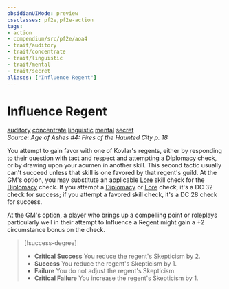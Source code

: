 ```yaml
---
obsidianUIMode: preview
cssclasses: pf2e,pf2e-action
tags:
- action
- compendium/src/pf2e/aoa4
- trait/auditory
- trait/concentrate
- trait/linguistic
- trait/mental
- trait/secret
aliases: ["Influence Regent"]
---
```

# Influence Regent
[auditory](rules/traits/auditory.md "Auditory Effect Trait")  [concentrate](rules/traits/concentrate.md "Concentrate Action & Ability Trait")  [linguistic](rules/traits/linguistic.md "Linguistic Effect Trait")  [mental](rules/traits/mental.md "Mental Effect Trait")  [secret](rules/traits/secret.md "Secret General Trait")  
*Source: Age of Ashes #4: Fires of the Haunted City p. 18*  


You attempt to gain favor with one of Kovlar's regents, either by responding to their question with tact and respect and attempting a Diplomacy check, or by drawing upon your acumen in another skill. This second tactic usually can't succeed unless that skill is one favored by that regent's guild. At the GM's option, you may substitute an applicable [Lore](compendium/skills.md#Lore) skill check for the [Diplomacy](compendium/skills.md#Diplomacy) check. If you attempt a [Diplomacy](compendium/skills.md#Diplomacy) or [Lore](compendium/skills.md#Lore) check, it's a DC 32 check for success; if you attempt a favored skill check, it's a DC 28 check for success.

At the GM's option, a player who brings up a compelling point or roleplays particularly well in their attempt to Influence a Regent might gain a +2 circumstance bonus on the check.

> [!success-degree] 
> - **Critical Success** You reduce the regent's Skepticism by 2.
> - **Success** You reduce the regent's Skepticism by 1.
> - **Failure** You do not adjust the regent's Skepticism.
> - **Critical Failure** You increase the regent's Skepticism by 1.